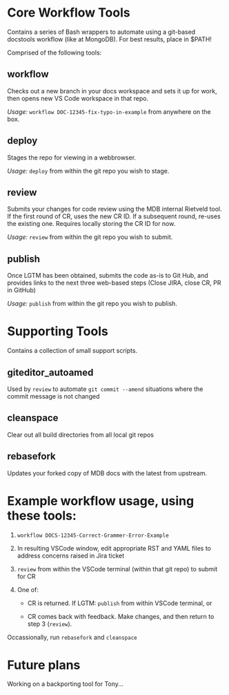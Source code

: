 # Core Workflow Tools
Contains a series of Bash wrappers to automate using a git-based docstools workflow (like at MongoDB). For best results, place in $PATH!

Comprised of the following tools:

## workflow
Checks out a new branch in your docs workspace and sets it up for work, then opens new VS Code workspace in that repo.

_Usage:_ `workflow DOC-12345-fix-typo-in-example` from anywhere on the box.

## deploy
Stages the repo for viewing in a webbrowser.

_Usage:_ `deploy` from within the git repo you wish to stage.

## review
Submits your changes for code review using the MDB internal Rietveld tool. If the first round of CR, uses the new CR ID. If a subsequent round, re-uses the existing one. Requires locally storing the CR ID for now.

_Usage:_ `review` from within the git repo you wish to submit.

## publish
Once LGTM has been obtained, submits the code as-is to Git Hub, and provides links to the next three web-based steps (Close JIRA, close CR, PR in GitHub)

_Usage:_ `publish` from within the git repo you wish to publish.

# Supporting Tools
Contains a collection of small support scripts.

## giteditor_autoamed
Used by `review` to automate `git commit --amend` situations where the commit message is not changed

## cleanspace
Clear out all build directories from all local git repos

## rebasefork
Updates your forked copy of MDB docs with the latest from upstream.

# Example workflow usage, using these tools:

1. `workflow DOCS-12345-Correct-Grammer-Error-Example`

2. In resulting VSCode window, edit appropriate RST and YAML files to address concerns raised in Jira ticket

3. `review` from within the VSCode terminal (within that git repo) to submit for CR

4. One of:

   - CR is returned. If LGTM: `publish` from within VSCode terminal, or

   - CR comes back with feedback. Make changes, and then return to step 3 (`review`).


Occassionally, run `rebasefork` and `cleanspace`

# Future plans
Working on a backporting tool for Tony...

